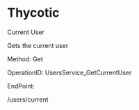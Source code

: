 #     Thycotic


Current User

Gets the current user

Method: Get

OperationID: UsersService_GetCurrentUser

EndPoint:

/users/current

